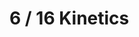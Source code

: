# 6 / 16 Kinetics

<Subsubtopic id='6.1.NoS' type='Nature of Science' content='The principle of Occam’s razor is used as a guide to developing a theory—although we cannot directly see reactions taking place at the molecular level, we can theorize based on the current atomic models. Collision theory is a good example of this principle. (2.7)' />
<Subsubtopic id='6.1.U1' type='Understandings' content='Species react as a result of collisions of sufficient energy and proper orientation.' />
<Subsubtopic id='6.1.U2' type='Understandings' content='The rate of reaction is expressed as the change in concentration of a particular reactant/product per unit time.' />
<Subsubtopic id='6.1.U3' type='Understandings' content='Concentration changes in a reaction can be followed indirectly by monitoring changes in mass, volume and colour.' />
<Subsubtopic id='6.1.U4' type='Understandings' content='Activation energy (E_{a}) is the minimum energy that colliding molecules need in order to have successful collisions leading to a reaction.' />
<Subsubtopic id='6.1.U5' type='Understandings' content='By decreasing E_{a}, a catalyst increases the rate of a chemical reaction, without itself being permanently chemically changed.' />
<Subsubtopic id='6.1.AS1' type='Applications and skills' content='Description of the kinetic theory in terms of the movement of particles whose average kinetic energy is proportional to temperature in Kelvin.' />
<Subsubtopic id='6.1.AS2' type='Applications and skills' content='Analysis of graphical and numerical data from rate experiments.' />
<Subsubtopic id='6.1.AS3' type='Applications and skills' content='Explanation of the effects of temperature, pressure/concentration and particle size on rate of reaction.' />
<Subsubtopic id='6.1.AS4' type='Applications and skills' content='Construction of Maxwell–Boltzmann energy distribution curves to account for the probability of successful collisions and factors affecting these, including the effect of a catalyst.' />
<Subsubtopic id='6.1.AS5' type='Applications and skills' content='Investigation of rates of reaction experimentally and evaluation of the results.' />
<Subsubtopic id='6.1.AS6' type='Applications and skills' content='Sketching and explanation of energy profiles with and without catalysts.' />
<Subsubtopic id='6.1.G1' type='Guidance' content='Calculation of reaction rates from tangents of graphs of concentration, volume or mass vs time should be covered.' />
<Subsubtopic id='6.1.G2' type='Guidance' content='Students should be familiar with the interpretation of graphs of changes in concentration, volume or mass against time.' />
<Subsubtopic id='6.1.IM1' type='International-mindedness' content='Depletion of stratospheric ozone has been caused largely by the catalytic action of CFCs and is a particular concern in the polar regions. These chemicals are released from a variety of regions and sources, so international action and cooperation have been needed to ameliorate the ozone depletion problem.' />
<Subsubtopic id='6.1.ToK1' type='Theory of Knowledge' content='The Kelvin scale of temperature gives a natural measure of the kinetic energy of gas whereas the artificial Celsius scale is based on the properties of water. Are physical properties such as temperature invented or discovered?' />
<Subsubtopic id='6.1.Aims1' type='Aims' content='Aims 1 and 8: What are some of the controversies over rate of climate change? Why do these exist?' />
<Subsubtopic id='6.1.Aims2' type='Aims' content='Aim 6: Investigate the rate of a reaction with and without a catalyst.' />
<Subsubtopic id='6.1.Aims3' type='Aims' content='Aim 6: Experiments could include investigating rates by changing concentration of a reactant or temperature.' />
<Subsubtopic id='6.1.Aims4' type='Aims' content='Aim 7: Use simulations to show how molecular collisions are affected by change of macroscopic properties such as temperature, pressure and concentration.' />
<Subsubtopic id='6.1.Aims5' type='Aims' content='Aim 8: The role that catalysts play in the field of green chemistry.' />
<Subsubtopic id='16.1.NoS' type='Nature of Science' content='Principle of Occam’s razor—newer theories need to remain as simple as possible while maximizing explanatory power. The low probability of three molecule collisions means stepwise reaction mechanisms are more likely. (2.7)' />
<Subsubtopic id='16.1.U1' type='Understandings' content='Reactions may occur by more than one step and the slowest step determines the rate of reaction (rate determining step/RDS)' />
<Subsubtopic id='16.1.U2' type='Understandings' content='The molecularity of an elementary step is the number of reactant particles taking part in that step.' />
<Subsubtopic id='16.1.U3' type='Understandings' content='The order of a reaction can be either integer or fractional in nature. The order of a reaction can describe, with respect to a reactant, the number of particles taking part in the rate-determining step.' />
<Subsubtopic id='16.1.U4' type='Understandings' content='Rate equations can only be determined experimentally.' />
<Subsubtopic id='16.1.U5' type='Understandings' content='The value of the rate constant (k) is affected by temperature and its units are determined from the overall order of the reaction.' />
<Subsubtopic id='16.1.U6' type='Understandings' content='Catalysts alter a reaction mechanism, introducing a step with lower activation energy' />
<Subsubtopic id='16.1.AS1' type='Applications and skills' content='Deduction of the rate expression for an equation from experimental data and solving problems involving the rate expression.' />
<Subsubtopic id='16.1.AS2' type='Applications and skills' content='Sketching, identifying, and analysing graphical representations for zero, first and second order reactions.' />
<Subsubtopic id='16.1.AS3' type='Applications and skills' content='Evaluation of proposed reaction mechanisms to be consistent with kinetic and stoichiometric data.' />
<Subsubtopic id='16.1.G1' type='Guidance' content='Calculations will be limited to orders with whole number values.' />
<Subsubtopic id='16.1.G2' type='Guidance' content='Consider concentration–time and rate–concentration graphs.' />
<Subsubtopic id='16.1.G3' type='Guidance' content='Use potential energy level profiles to illustrate multi-step reactions; showing the higher Ea in the rate-determining step in the profile.' />
<Subsubtopic id='16.1.G4' type='Guidance' content='Catalysts are involved in the rate-determining step' />
<Subsubtopic id='16.1.G5' type='Guidance' content='Reactions where the rate-determining step is not the first step should be considered.' />
<Subsubtopic id='16.1.G6' type='Guidance' content='Any experiment which allows students to vary concentrations to see the effect upon the rate and hence determine a rate equation is appropriate.' />
<Subsubtopic id='16.1.IM1' type='International-mindedness' content='The first catalyst used in industry was for the production of sulfuric acid. Sulfuric acid production closely mirrored a country’s economic health for a long time. What are some current indicators of a country’s economic health?' />
<Subsubtopic id='16.1.ToK1' type='Theory of Knowledge' content='Reaction mechanism can be supported by indirect evidence. What is the role of empirical evidence in scientific theories? Can we ever be certain in science?' />
<Subsubtopic id='16.1.Uz1' type='Utilization' content='Cancer research is all about identifying mechanisms; for carcinogens as well as cancer-killing agents and inhibitors.' />
<Subsubtopic id='16.1.Aims1' type='Aims' content='Aim 7: Databases, data loggers and other ICT applications can be used to research proposed mechanisms for lab work performed and to carry out virtual experiments to investigate factors which influence rate equations.' />
<Subsubtopic id='16.2.NoS' type='Nature of Science' content='Theories can be supported or falsified and replaced by new theories—changing the temperature of a reaction has a much greater effect on the rate of reaction than can be explained by its effect on collision rates. This resulted in the development of the Arrhenius equation which proposes a quantitative model to explain the effect of temperature change on reaction rate. (2.5)' />
<Subsubtopic id='16.2.U1' type='Understandings' content='The Arrhenius equation uses the temperature dependence of the rate constant to determine the activation energy.' />
<Subsubtopic id='16.2.U2' type='Understandings' content='A graph of 1/T against ln k is a linear plot with gradient – Ea / R and intercept, lnA' />
<Subsubtopic id='16.2.U3' type='Understandings' content='The frequency factor (or pre-exponential factor) (A) takes into account the frequency of collisions with proper orientations.' />
<Subsubtopic id='16.2.AS1' type='Applications and skills' content='Analysing graphical representation of the Arrhenius equation in its linear form ln k = (-Ea / RT) + ln A.' />
<Subsubtopic id='16.2.AS2' type='Applications and skills' content='Using the Arrhenius equation 𝑘 = 𝐴*𝑒^{-Ea/RT}.' />
<Subsubtopic id='16.2.AS3' type='Applications and skills' content='Describing the relationships between temperature and rate constant; frequency factor and complexity of molecules colliding.' />
<Subsubtopic id='16.2.AS4' type='Applications and skills' content='Determining and evaluating values of activation energy and frequency factors from data.' />
<Subsubtopic id='16.2.G1' type='Guidance' content='Use energy level diagrams to illustrate multi-step reactions showing the RDS in the diagram.' />
<Subsubtopic id='16.2.G2' type='Guidance' content='Consider various data sources in using the linear expression ln k = −(Ea) / RT + ln A. The expression ln k1 / k2 = (Ea) (1 / T2 − 1 / T1) is given in the data booklet.' />
<Subsubtopic id='16.2.Uz1' type='Utilization' content='The flashing light of fireflies is produced by a chemical process involving enzymes' />
<Subsubtopic id='16.2.Uz2' type='Utilization' content='The relationship between the “lock and key” hypothesis of enzymes and the Arrhenius equation.' />
<Subsubtopic id='16.2.Aims1' type='Aims' content='Aim 4, Aim 7: Use of simulations and virtual experiments to study effect of temperature and steric factors on rates of reaction.' />
<Subsubtopic id='16.2.Aims2' type='Aims' content='Aim 6: Experiments could include those involving the collection of temperature readings to obtain sufficient data for a graph.' />
<Subsubtopic id='16.2.Aims3' type='Aims' content='Aim 7: Graphing calculators can be employed to easily input and analyse data for Ea and frequency factor values.' />